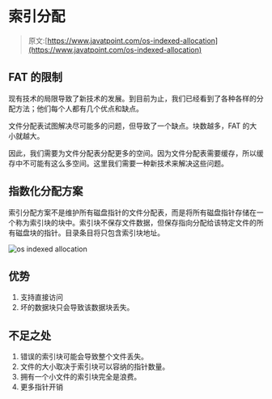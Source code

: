# 索引分配

> 原文:[https://www.javatpoint.com/os-indexed-allocation](https://www.javatpoint.com/os-indexed-allocation)

## FAT 的限制

现有技术的局限导致了新技术的发展。到目前为止，我们已经看到了各种各样的分配方法；他们每个人都有几个优点和缺点。

文件分配表试图解决尽可能多的问题，但导致了一个缺点。块数越多，FAT 的大小就越大。

因此，我们需要为文件分配表分配更多的空间。因为文件分配表需要缓存，所以缓存中不可能有这么多空间。这里我们需要一种新技术来解决这些问题。

## 指数化分配方案

索引分配方案不是维护所有磁盘指针的文件分配表，而是将所有磁盘指针存储在一个称为索引块的块中。索引块不保存文件数据，但保存指向分配给该特定文件的所有磁盘块的指针。目录条目将只包含索引块地址。

![os indexed allocation](../Images/bb4e659d872c7863cc80c45a98ea7acc.png)

## 优势

1.  支持直接访问
2.  坏的数据块只会导致该数据块丢失。

## 不足之处

1.  错误的索引块可能会导致整个文件丢失。
2.  文件的大小取决于索引块可以容纳的指针数量。
3.  拥有一个小文件的索引块完全是浪费。
4.  更多指针开销